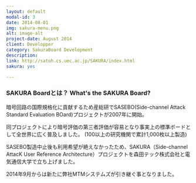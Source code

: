```yaml
---
layout: default
modal-id: 3
date: 2014-08-01
img: sakura-menu.png
alt: image-alt
project-date: August 2014
client: Developper
category: SakuraBoard Development
description:
link: http://satoh.cs.uec.ac.jp/SAKURA/index.html
sakura: yes

---
```


### SAKURA Boardとは？    What's the SAKURA Board?

暗号回路の国際規格化に貢献するため産総研でSASEBO(Side-channel Attack Standard Evaluation BOard)プロジェクトが2007年に開始。

同プロジェクトにより暗号評価の第三者評価が容易となり事実上の標準ボードとして全世界に広く普及しました。 (100以上の研究機関で累計1,000枚以上製造)</p><p>SASEBO製造中止後も利用希望が絶えなかったため、SAKURA（Side-channel AttacK User Reference Architecture）プロジェクトを森田テック株式会社と電気通信大学で立ち上げました。

2014年9月からは新たに弊社MTMシステムズが引き継ぐ事となりました。

